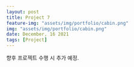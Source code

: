 ```yaml
---
layout: post
title: Project 7
feature-img: "assets/img/portfolio/cabin.png"
img: "assets/img/portfolio/cabin.png"
date: December, 16 2021
tags: [Project]
---
```


향후 프로젝트 수행 시 추가 예정.

